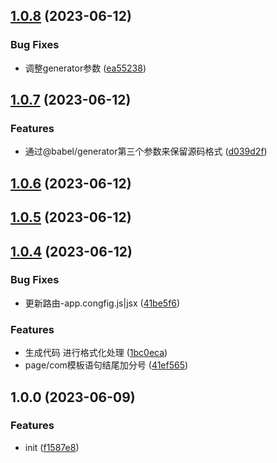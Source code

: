 

## [1.0.8](https://github.com/FuncWei/tarojs-plugin-react-generator/compare/1.0.7...1.0.8) (2023-06-12)


### Bug Fixes

* 调整generator参数 ([ea55238](https://github.com/FuncWei/tarojs-plugin-react-generator/commit/ea552384eace1e4a5cd2b9d3d84573671cd1680c))

## [1.0.7](https://github.com/FuncWei/tarojs-plugin-react-generator/compare/1.0.6...1.0.7) (2023-06-12)


### Features

* 通过@babel/generator第三个参数来保留源码格式 ([d039d2f](https://github.com/FuncWei/tarojs-plugin-react-generator/commit/d039d2f053832d56e23ec28e8f71ce2925601e63))

## [1.0.6](https://github.com/FuncWei/tarojs-plugin-react-generator/compare/1.0.5...1.0.6) (2023-06-12)

## [1.0.5](https://github.com/FuncWei/tarojs-plugin-react-generator/compare/1.0.4...1.0.5) (2023-06-12)

## [1.0.4](https://github.com/FuncWei/tarojs-plugin-react-generator/compare/1.4.1...1.0.4) (2023-06-12)


### Bug Fixes

* 更新路由-app.congfig.js|jsx ([41be5f6](https://github.com/FuncWei/tarojs-plugin-react-generator/commit/41be5f6cf166787a8b650b68f6ce6645244bc532))


### Features

* 生成代码 进行格式化处理 ([1bc0eca](https://github.com/FuncWei/tarojs-plugin-react-generator/commit/1bc0eca8a516e5bd92f7bf882cacfe1525973965))
* page/com模板语句结尾加分号 ([41ef565](https://github.com/FuncWei/tarojs-plugin-react-generator/commit/41ef56575aafdc13be64aef9043b47556f6a3e71))

## 1.0.0 (2023-06-09)


### Features

* init ([f1587e8](https://github.com/dingff/tarojs-react-generator/commit/f1587e8afa85b83f26441d4d0c0924f57564dca1))